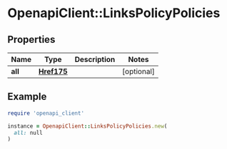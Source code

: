 # OpenapiClient::LinksPolicyPolicies

## Properties

| Name | Type | Description | Notes |
| ---- | ---- | ----------- | ----- |
| **all** | [**Href175**](Href175.md) |  | [optional] |

## Example

```ruby
require 'openapi_client'

instance = OpenapiClient::LinksPolicyPolicies.new(
  all: null
)
```

